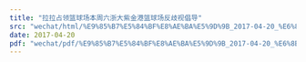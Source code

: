 ```yaml
---
title: "拉拉占领篮球场本周六浙大紫金港篮球场反歧视倡导"
src: "wechat/html/%E9%85%B7%E5%84%BF%E8%AE%BA%E5%9D%9B_2017-04-20_%E6%8B%89%E6%8B%89%E5%8D%A0%E9%A2%86%E7%AF%AE%E7%90%83%E5%9C%BA%E6%9C%AC%E5%91%A8%E5%85%AD%E6%B5%99%E5%A4%A7%E7%B4%AB%E9%87%91%E6%B8%AF%E7%AF%AE%E7%90%83%E5%9C%BA%E5%8F%8D%E6%AD%A7%E8%A7%86%E5%80%A1%E5%AF%BC.html"
date: 2017-04-20
pdf: "wechat/pdf/%E9%85%B7%E5%84%BF%E8%AE%BA%E5%9D%9B_2017-04-20_%E6%8B%89%E6%8B%89%E5%8D%A0%E9%A2%86%E7%AF%AE%E7%90%83%E5%9C%BA%E6%9C%AC%E5%91%A8%E5%85%AD%E6%B5%99%E5%A4%A7%E7%B4%AB%E9%87%91%E6%B8%AF%E7%AF%AE%E7%90%83%E5%9C%BA%E5%8F%8D%E6%AD%A7%E8%A7%86%E5%80%A1%E5%AF%BC.pdf"
---
```

